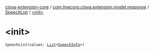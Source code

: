 [clova-extension-core](../../index.md) / [com.linecorp.clova.extension.model.response](../index.md) / [SpeechList](index.md) / [&lt;init&gt;](./-init-.md)

# &lt;init&gt;

`SpeechList(values: `[`List`](https://kotlinlang.org/api/latest/jvm/stdlib/kotlin.collections/-list/index.html)`<`[`SpeechInfo`](../-speech-info/index.md)`>)`